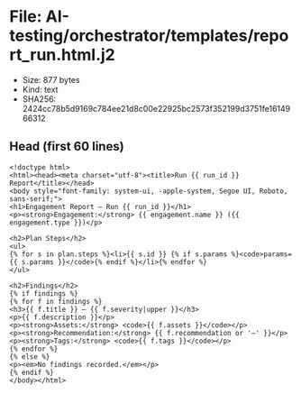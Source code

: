 # File: AI-testing/orchestrator/templates/report_run.html.j2

- Size: 877 bytes
- Kind: text
- SHA256: 2424cc78b5d9169c784ee21d8c00e22925bc2573f352199d3751fe1614966312

## Head (first 60 lines)

```
<!doctype html>
<html><head><meta charset="utf-8"><title>Run {{ run_id }} Report</title></head>
<body style="font-family: system-ui, -apple-system, Segoe UI, Roboto, sans-serif;">
<h1>Engagement Report — Run {{ run_id }}</h1>
<p><strong>Engagement:</strong> {{ engagement.name }} ({{ engagement.type }})</p>

<h2>Plan Steps</h2>
<ul>
{% for s in plan.steps %}<li>{{ s.id }} {% if s.params %}<code>params={{ s.params }}</code>{% endif %}</li>{% endfor %}
</ul>

<h2>Findings</h2>
{% if findings %}
{% for f in findings %}
<h3>{{ f.title }} — {{ f.severity|upper }}</h3>
<p>{{ f.description }}</p>
<p><strong>Assets:</strong> <code>{{ f.assets }}</code></p>
<p><strong>Recommendation:</strong> {{ f.recommendation or '—' }}</p>
<p><strong>Tags:</strong> <code>{{ f.tags }}</code></p>
{% endfor %}
{% else %}
<p><em>No findings recorded.</em></p>
{% endif %}
</body></html>
```

